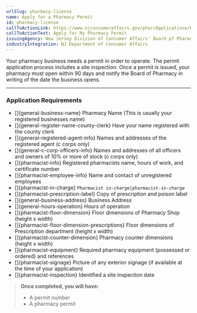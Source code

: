 ```yaml
---
urlSlug: pharmacy-license
name: Apply for a Pharmacy Permit
id: pharmacy-license
callToActionLink: https://www.njconsumeraffairs.gov/phar/Applications/Pharmacy-Permit-Application.pdf
callToActionText: Apply for My Pharmacy Permit
issuingAgency: New Jersey Division of Consumer Affairs' Board pf Pharmacy
industryIntegration: NJ Department of Consumer Affairs
---
```


Your pharmacy business needs a permit in order to operate. The permit application process includes a site inspection. Once a permit is issued, your pharmacy must open within 90 days and notify the Board of Pharmacy in writing of the date the business opens.

---

### Application Requirements

- []{general-business-name} Pharmacy Name (This is usually your registered businesses name)
- []{general-register-name-county-clerk} Have your name registered with the county clerk
- []{general-registered-agent-info} Names and addresses of the registered agent (c corps only)
- []{general-c-corp-officers-info} Names and addresses of all officers and owners of 10% or more of stock (c corps only)
- []{pharmacist-info} Registered pharmacists name, hours of work, and certificate number
- []{pharmacist-employee-info} Name and contact of unregistered employees
- []{pharmacist-in-charge} `Pharmacist in-charge|pharmacist-in-charge`
- []{pharmacist-prescription-label} Copy of prescription and poison label
- []{general-business-address} Business Address
- []{general-hours-operation} Hours of operation
- []{pharmacist-floor-dimension} Floor dimensions of Pharmacy Shop (height x width)
- []{pharmacist-floor-dimension-prescriptions} Floor dimensions of Prescription department (height x width)
- []{pharmacist-counter-dimension} Pharmacy counter dimensions (height x width)
- []{pharmacist-equipment} Required pharmacy equipment (possessed or ordered) and references
- []{pharmacist-signage} Picture of any exterior signage (if available at the time of your application)
- []{pharmacist-inspection} Identified a site inspection date

> **Once completed, you will have:**
>
> - A permit number
> - A pharmacy permit
